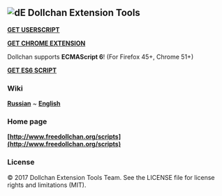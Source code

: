 ## ![dE](https://github.com/SthephanShinkufag/Dollchan-Extension-Tools/raw/master/Icon.png) Dollchan Extension Tools

>
**[GET USERSCRIPT](https://raw.github.com/SthephanShinkufag/Dollchan-Extension-Tools/master/Dollchan_Extension_Tools.user.js)**
>
**[GET CHROME EXTENSION](https://chrome.google.com/webstore/detail/dollchan-extension-tools/ipnoalfffblkaodfmipjjgkfbgcfadad)**

Dollchan supports **ECMAScript 6**! (For Firefox 45+, Chrome 51+)
>
**[GET ES6 SCRIPT](https://github.com/SthephanShinkufag/Dollchan-Extension-Tools/raw/master/src/Dollchan_Extension_Tools.es6.user.js)**

### Wiki

>
**[Russian](https://github.com/SthephanShinkufag/Dollchan-Extension-Tools/wiki)**
~
**[English](https://github.com/SthephanShinkufag/Dollchan-Extension-Tools/wiki/home-en)**

### Home page

>
**[http://www.freedollchan.org/scripts](http://www.freedollchan.org/scripts)**

### License

© 2017 Dollchan Extension Tools Team. See the LICENSE file for license rights and limitations (MIT).
